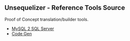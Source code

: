 ## Unsequelizer - Reference Tools Source

Proof of Concept translation/builder tools.  

+ [MySQL 2 SQL Server](https://github.com/not-any-fools-tools/unsequelizer/tree/master/tool-src/mysql2sqlserver)
+ [Code Gen](https://github.com/not-any-fools-tools/unsequelizer/tree/master/tool-src/code-gen)
